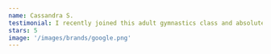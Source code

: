 ```yaml
---
name: Cassandra S.
testimonial: I recently joined this adult gymnastics class and absolutely loved it! The instructor was exceptionally attentive, providing excellent guidance and actively engaging with everyone throughout the session. Highly recommend for anyone looking to dive into gymnastics in a supportive environment!
stars: 5
image: '/images/brands/google.png'
---
```

